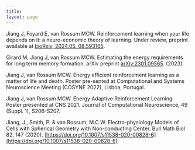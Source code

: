 ```yaml
---
title: 
layout: page
---
```

Jiang J, Foyard E, van Rossum MCW. Reinforcement learning when your life depends on it: a neuro-economic theory of learning. Under review, preprint available at [bioRxiv, 2024.05. 08.593165](https://www.biorxiv.org/content/10.1101/2024.05.08.593165v1.full.pdf).

Girard M, Jiang J, van Rossum MCW. Estimating the energy requirements for long term memory formation. arXiv preprint [arXiv:2301.09565](https://arxiv.org/pdf/2301.09565). (2023).

Jiang J, van Rossum MCW. Energy efficient reinforcement learning as a matter of life and death. Poster pre-sented at Computational and Systems Neuroscience Meeting (COSYNE 2022), Lisboa, Portugal.

Jiang J, van Rossum MCW. Energy Adaptive Reinforcement Learning. Poster presented at CNS 2021. Journal of Computational Neuroscience, 49 (Suppl. 1), S206-S207. 

Jiang, J., Smith, P. & van Rossum, M.C.W. Electro-physiology Models of Cells with Spherical Geometry with Non-conducting Center. Bull Math Biol 82, 147 (2020). [https://doi.org/10.1007/s11538-020-00828-6](https://doi.org/10.1007/s11538-020-00828-6)
